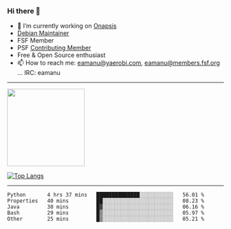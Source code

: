 ### Hi there 👋


- 🔭 I’m currently working on [Onapsis](http://onapsis.com)
- [Debian Maintainer](https://qa.debian.org/developer.php?login=eamanu%40yaerobi.com)
- FSF Member
- PSF [Contributing Member](https://www.python.org/psf/membership/#what-membership-classes-are-there)
- Free & Open Source enthusiast 
- 📫 How to reach me: eamanu@yaerobi.com, eamanu@members.fsf.org ... IRC: eamanu

---

<img height="180em" src="https://github-readme-stats.vercel.app/api?theme=dark&username=eamanu&show_icons=true&hide_border=true&&count_private=true&include_all_commits=true" />

[![Top Langs](https://github-readme-stats.vercel.app/api/top-langs/?theme=dark&username=eamanu&layout=compact)](https://github.com/anuraghazra/github-readme-stats)

---

<!--START_SECTION:waka-->
```text
Python       4 hrs 37 mins   ██████████████░░░░░░░░░░░   56.01 % 
Properties   40 mins         ██░░░░░░░░░░░░░░░░░░░░░░░   08.23 % 
Java         30 mins         █▓░░░░░░░░░░░░░░░░░░░░░░░   06.16 % 
Bash         29 mins         █▒░░░░░░░░░░░░░░░░░░░░░░░   05.97 % 
Other        25 mins         █▒░░░░░░░░░░░░░░░░░░░░░░░   05.21 % 
```
<!--END_SECTION:waka-->
